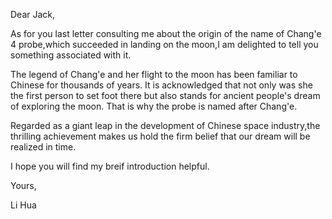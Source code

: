Dear Jack,

As for you last letter consulting me about the origin of the name of Chang'e 4 probe,which succeeded in landing on the moon,I am delighted to tell you something associated with it.

The legend of Chang'e and her flight to the moon has been familiar to Chinese for thousands of years. It is acknowledged that not only was she the first person to set foot there but also stands for ancient people's dream of exploring the moon. That is why the probe is named after Chang'e.

Regarded as a giant leap in the development of Chinese space industry,the thrilling achievement makes us hold the firm belief that our dream will be realized in time.

I hope you will find my breif introduction helpful.

Yours,

Li Hua
